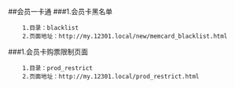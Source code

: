 ##会员一卡通
###1.会员卡黑名单
```
    1.目录：blacklist
    2.页面地址：http://my.12301.local/new/memcard_blacklist.html
```
###1.会员卡购票限制页面
```
    1.目录：prod_restrict
    2.页面地址：http://my.12301.local/prod_restrict.html
```